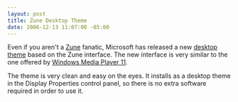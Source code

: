 ```yaml
---
layout: post
title: Zune Desktop Theme
date: 2006-12-13 11:07:00 -05:00
---
```


Even if you aren't a [Zune](http://www.zune.net/ "Zune") fanatic, Microsoft has released a new [desktop theme](http://go.microsoft.com/fwlink/?LinkID=75078 "Download") based on the Zune interface. The new interface is very similar to the one offered by [Windows Media Player 11](http://www.microsoft.com/windows/windowsmedia/player/11/default.aspx "Windows Media Player 11").

The theme is very clean and easy on the eyes. It installs as a desktop theme in the Display Properties control panel, so there is no extra software required in order to use it.

